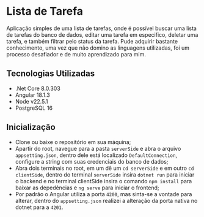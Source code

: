 # Lista de Tarefa

Aplicação simples de uma lista de tarefas, onde é possível buscar uma lista de tarefas do banco de dados, editar uma tarefa em especifico, deletar uma tarefa, e também filtrar pelo status da tarefa. Pude adquirir bastante conhecimento, uma vez que não domino as linguagens utilizadas, foi um processo desafiador e de muito aprendizado para mim.

## Tecnologias Utilizadas

- .Net Core 8.0.303
- Angular 18.1.3
- Node v22.5.1
- PostgreSQL 16

## Inicialização

- Clone ou baixe o repositório em sua máquina;
- Apartir do root, navegue para a pasta `serverSide` e abra o arquivo `appsetting.json`, dentro dele está localizado `DefaultConnection`, configure a string com suas credenciais do banco de dados;
- Abra dois terminais no root, em um dê um `cd serverSide` e em outro `cd clientSide`, dentro do terminal `serverSide` insira `dotnet run` para iniciar o backend e no terminal clientSide insira o comando `npm install` para baixar as depedências e `ng serve` para iniciar o frontend;
- Por padrão o Angular utiliza a porta `4200`, mas sinta-se a vontade para alterar, dentro do `appsetting.json` realizei a alteração da porta nativa no dotnet para a `4201`.
